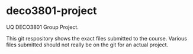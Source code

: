 # deco3801-project
UQ DECO3801 Group Project.

This git respository shows the exact files submitted to the course. Various files submitted should not really be on the git for an actual project.
